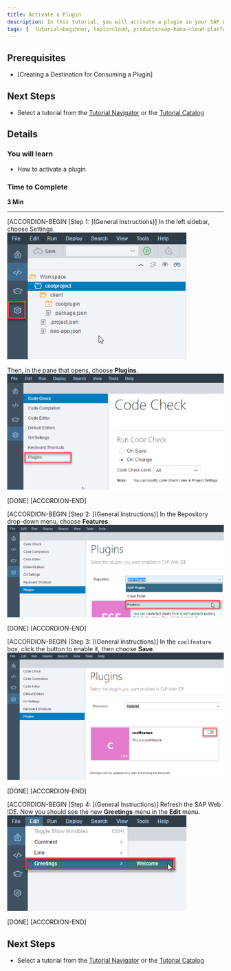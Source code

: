 ```yaml
---
title: Activate a Plugin
description: In this tutorial, you will activate a plugin in your SAP Web IDE environment. Once you or an administrator have created a destination to a plugin, the plugin becomes visible in your SAP Web IDE and you can activate it.
tags: [  tutorial>beginner, topic>cloud, products>sap-hana-cloud-platform, products>sap-web-ide ]
---
```


## Prerequisites  
 - [Creating a Destination for Consuming a Plugin]


## Next Steps
 - Select a tutorial from the [Tutorial Navigator](http://www.sap.com/developer/tutorial-navigator.html) or the [Tutorial Catalog](http://www.sap.com/developer/tutorials.html)

## Details
### You will learn  
  - How to activate a plugin

### Time to Complete
**3 Min**

---

[ACCORDION-BEGIN [Step 1: ](General Instructions)]
In the left sidebar, choose Settings.
![Choose settings](Step1a.png)

Then, in the pane that opens, choose **Plugins**.
![Choose plugins](Step1b.png)



[DONE]
[ACCORDION-END]

[ACCORDION-BEGIN [Step 2: ](General Instructions)]
In the Repository drop-down menu, choose **Features**.
![Show the available features](Step2.png)




[DONE]
[ACCORDION-END]

[ACCORDION-BEGIN [Step 3: ](General Instructions)]
In the `coolfeature` box, click the button to enable it, then choose **Save**.
![Activate plugin](Step3.png)




[DONE]
[ACCORDION-END]

[ACCORDION-BEGIN [Step 4: ](General Instructions)]
Refresh the SAP Web IDE. Now you should see the new **Greetings** menu in the **Edit** menu.
![Plugin activated](Step4.png)


[DONE]
[ACCORDION-END]


## Next Steps
- Select a tutorial from the [Tutorial Navigator](http://www.sap.com/developer/tutorial-navigator.html) or the [Tutorial Catalog](http://www.sap.com/developer/tutorials.html)
